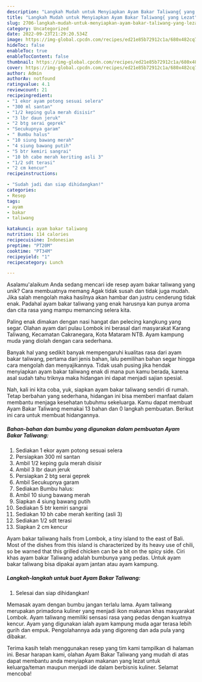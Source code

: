 ```yaml
---
description: "Langkah Mudah untuk Menyiapkan Ayam Bakar Taliwang{ yang Lezat"
title: "Langkah Mudah untuk Menyiapkan Ayam Bakar Taliwang{ yang Lezat"
slug: 2706-langkah-mudah-untuk-menyiapkan-ayam-bakar-taliwang-yang-lezat
category: Uncategorized
date: 2022-09-23T21:29:20.534Z
image: https://img-global.cpcdn.com/recipes/ed21e85b72912c1a/680x482cq70/ayam-bakar-taliwang-foto-resep-utama.jpg
hideToc: false
enableToc: true
enableTocContent: false
thumbnail: https://img-global.cpcdn.com/recipes/ed21e85b72912c1a/680x482cq70/ayam-bakar-taliwang-foto-resep-utama.jpg
cover: https://img-global.cpcdn.com/recipes/ed21e85b72912c1a/680x482cq70/ayam-bakar-taliwang-foto-resep-utama.jpg
author: Admin
authorAv: notfound
ratingvalue: 4.1
reviewcount: 21
recipeingredient:
- "1 ekor ayam potong sesuai selera"
- "300 ml santan"
- "1/2 keping gula merah disisir"
- "3 lbr daun jeruk"
- "2 btg serai geprek"
- "Secukupnya garam"
- " Bumbu halus"
- "10 siung bawang merah"
- "4 siung bawang putih"
- "5 btr kemiri sangrai"
- "10 bh cabe merah keriting asli 3"
- "1/2 sdt terasi"
- "2 cm kencur"
recipeinstructions:

- "Sudah jadi dan siap dihidangkan!"
categories:
- Resep
tags:
- ayam
- bakar
- taliwang

katakunci: ayam bakar taliwang 
nutrition: 114 calories
recipecuisine: Indonesian
preptime: "PT20M"
cooktime: "PT34M"
recipeyield: "1"
recipecategory: Lunch

---
```



Asalamu'alaikum Anda sedang mencari ide resep ayam bakar taliwang yang unik? Cara membuatnya memang Agak tidak susah dan tidak juga mudah. Jika salah mengolah maka hasilnya akan hambar dan justru cenderung tidak enak. Padahal ayam bakar taliwang yang enak harusnya kan punya aroma dan cita rasa yang mampu memancing selera kita.


Paling enak dimakan dengan nasi hangat dan pelecing kangkung yang segar. Olahan ayam dari pulau Lombok ini berasal dari masyarakat Karang Taliwang, Kecamatan Cakranegara, Kota Mataram NTB. Ayam kampung muda yang diolah dengan cara sederhana.

Banyak hal yang sedikit banyak mempengaruhi kualitas rasa dari ayam bakar taliwang, pertama dari jenis bahan, lalu pemilihan bahan segar hingga cara mengolah dan menyajikannya. Tidak usah pusing jika hendak menyiapkan ayam bakar taliwang enak di mana pun kamu berada, karena asal sudah tahu triknya maka hidangan ini dapat menjadi sajian spesial.


Nah, kali ini kita coba, yuk, siapkan ayam bakar taliwang sendiri di rumah. Tetap berbahan yang sederhana, hidangan ini bisa memberi manfaat dalam membantu menjaga kesehatan tubuhmu sekeluarga. Kamu dapat membuat Ayam Bakar Taliwang memakai 13 bahan dan 0 langkah pembuatan. Berikut ini cara untuk membuat hidangannya.

<!--inarticleads1-->

##### Bahan-bahan dan bumbu yang digunakan dalam pembuatan Ayam Bakar Taliwang:

1. Sediakan 1 ekor ayam potong sesuai selera
1. Persiapkan 300 ml santan
1. Ambil 1/2 keping gula merah disisir
1. Ambil 3 lbr daun jeruk
1. Persiapkan 2 btg serai geprek
1. Ambil Secukupnya garam
1. Sediakan  Bumbu halus:
1. Ambil 10 siung bawang merah
1. Siapkan 4 siung bawang putih
1. Sediakan 5 btr kemiri sangrai
1. Sediakan 10 bh cabe merah keriting (asli 3)
1. Sediakan 1/2 sdt terasi
1. Siapkan 2 cm kencur


Ayam bakar taliwang hails from Lombok, a tiny island to the east of Bali. Most of the dishes from this island is characterized by its heavy use of chili, so be warned that this grilled chicken can be a bit on the spicy side. Ciri khas ayam bakar Taliwang adalah bumbunya yang pedas. Untuk ayam bakar taliwang bisa dipakai ayam jantan atau ayam kampung. 

<!--inarticleads2-->

##### Langkah-langkah untuk buat Ayam Bakar Taliwang:


1. Selesai dan siap dihidangkan!

Memasak ayam dengan bumbu jangan terlalu lama. Ayam taliwang merupakan primadona kuliner yang menjadi ikon makanan khas masyarakat Lombok. Ayam taliwang memiliki sensasi rasa yang pedas dengan kuatnya kencur. Ayam yang digunakan ialah ayam kampung muda agar terasa lebih gurih dan empuk. Pengolahannya ada yang digoreng dan ada pula yang dibakar. 

Terima kasih telah menggunakan resep yang tim kami tampilkan di halaman ini. Besar harapan kami, olahan Ayam Bakar Taliwang yang mudah di atas dapat membantu anda menyiapkan makanan yang lezat untuk keluarga/teman maupun menjadi ide dalam berbisnis kuliner. Selamat mencoba!
